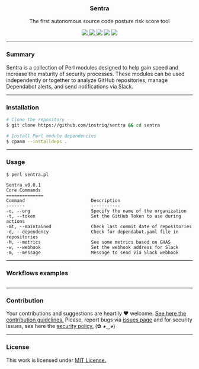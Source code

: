 <p align="center">
  <h3 align="center"><b>Sentra</b></h3>
  <p align="center">The first autonomous source code posture risk score tool</p>
  <p align="center">
    <a href="https://github.com/instriq/sentra/blob/master/LICENSE.md">
      <img src="https://img.shields.io/badge/license-MIT-blue.svg">
    </a>
     <a href="https://github.com/instriq/sentra/releases">
      <img src="https://img.shields.io/badge/version-0.0.3-blue.svg">
    </a>
    <img src="https://github.com/instriq/sentra/actions/workflows/linter.yml/badge.svg">
    <img src="https://github.com/instriq/sentra/actions/workflows/zarn.yml/badge.svg">
    <img src="https://github.com/instriq/sentra/actions/workflows/security-gate.yml/badge.svg">
  </p>
</p>

---

### Summary

Sentra is a collection of Perl modules designed to help gain speed and increase the maturity of security processes. These modules can be used independently or together to analyze GitHub repositories, manage Dependabot alerts, and send notifications via Slack.

---

### Installation

```bash
# Clone the repository
$ git clone https://github.com/instriq/sentra && cd sentra

# Install Perl module dependencies
$ cpanm --installdeps .
```

---

### Usage

```
$ perl sentra.pl

Sentra v0.0.1
Core Commands
==============
Command                         Description
-------                         -----------
-o, --org                       Specify the name of the organization
-t, --token                     Set the GitHub Token to use during actions
-mt, --maintained               Check last commit date of repositories
-d, --dependency                Check for dependabot.yaml file in repositories
-M, --metrics                   See some metrics based on GHAS
-w, --webhook                   Set the webhook address for Slack
-m, --message                   Message to send via Slack webhook
```

---

### Workflows examples

```yaml
```

---

### Contribution

Your contributions and suggestions are heartily ♥ welcome. [See here the contribution guidelines.](/.github/CONTRIBUTING.md) Please, report bugs via [issues page](https://github.com/instriq/sentra/issues) and for security issues, see here the [security policy.](/SECURITY.md) (✿ ◕‿◕)

---

### License

This work is licensed under [MIT License.](/LICENSE.md)